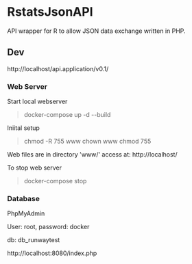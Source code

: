 # RstatsJsonAPI
API wrapper for R to allow JSON data exchange written in PHP.


## Dev

http://localhost/api.application/v0.1/


### Web Server

Start local webserver

> docker-compose up -d --build

Iniital setup

> chmod -R 755 www
> chown <user> www
> chmod 755 <filename>

Web files are in directory 'www/' access at: http://localhost/

To stop web server

> docker-compose stop


### Database 

PhpMyAdmin

User: root, password: docker

db: db_runwaytest

http://localhost:8080/index.php

